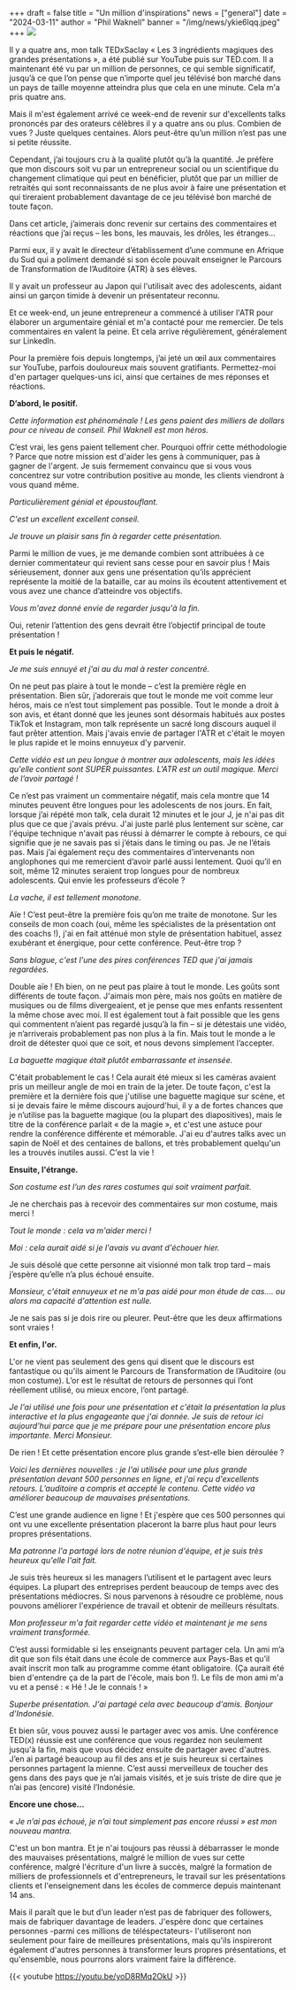 +++
draft = false
title = "Un million d'inspirations"
news = ["general"]
date = "2024-03-11"
author = "Phil Waknell"
banner = "/img/news/ykie6lqq.jpeg"
+++
![](/img/news/ykie6lqq.jpeg)

Il y a quatre ans, mon talk TEDxSaclay « Les 3 ingrédients magiques des grandes présentations », a été publié sur YouTube puis sur TED.com. Il a maintenant été vu par un million de personnes, ce qui semble significatif, jusqu’à ce que l’on pense que n’importe quel jeu télévisé bon marché dans un pays de taille moyenne atteindra plus que cela en une minute. Cela m'a pris quatre ans.

Mais il m'est également arrivé ce week-end de revenir sur d'excellents talks prononcés par des orateurs célèbres il y a quatre ans ou plus. Combien de vues ? Juste quelques centaines. Alors peut-être qu’un million n’est pas une si petite réussite.

Cependant, j’ai toujours cru à la qualité plutôt qu’à la quantité. Je préfère que mon discours soit vu par un entrepreneur social ou un scientifique du changement climatique qui peut en bénéficier, plutôt que par un millier de retraités qui sont reconnaissants de ne plus avoir à faire une présentation et qui tireraient probablement davantage de ce jeu télévisé bon marché de toute façon.

Dans cet article, j’aimerais donc revenir sur certains des commentaires et réactions que j’ai reçus – les bons, les mauvais, les drôles, les étranges…

Parmi eux, il y avait le directeur d’établissement d’une commune en Afrique du Sud qui a poliment demandé si son école pouvait enseigner le Parcours de Transformation de l’Auditoire (ATR) à ses élèves.

Il y avait un professeur au Japon qui l'utilisait avec des adolescents, aidant ainsi un garçon timide à devenir un présentateur reconnu.

Et ce week-end, un jeune entrepreneur a commencé à utiliser l'ATR pour élaborer un argumentaire génial et m'a contacté pour me remercier. De tels commentaires en valent la peine. Et cela arrive régulièrement, généralement sur LinkedIn.

Pour la première fois depuis longtemps, j’ai jeté un œil aux commentaires sur YouTube, parfois douloureux mais souvent gratifiants. Permettez-moi d'en partager quelques-uns ici, ainsi que certaines de mes réponses et réactions.

**D’abord, le positif.**

*Cette information est phénoménale ! Les gens paient des milliers de dollars pour ce niveau de conseil. Phil Waknell est mon héros.*

C’est vrai, les gens paient tellement cher. Pourquoi offrir cette méthodologie ? Parce que notre mission est d'aider les gens à communiquer, pas à gagner de l'argent. Je suis fermement convaincu que si vous vous concentrez sur votre contribution positive au monde, les clients viendront à vous quand même.

*Particulièrement génial et époustouflant.*

*C'est un excellent excellent conseil.*

*Je trouve un plaisir sans fin à regarder cette présentation.*

Parmi le million de vues, je me demande combien sont attribuées à ce dernier commentateur qui revient sans cesse pour en savoir plus ! Mais sérieusement, donner aux gens une présentation qu’ils apprécient représente la moitié de la bataille, car au moins ils écoutent attentivement et vous avez une chance d’atteindre vos objectifs.

*Vous m'avez donné envie de regarder jusqu'à la fin.*

Oui, retenir l’attention des gens devrait être l’objectif principal de toute présentation !

**Et puis le négatif.**

*Je me suis ennuyé et j'ai au du mal à rester concentré.*

On ne peut pas plaire à tout le monde – c’est la première règle en présentation. Bien sûr, j’adorerais que tout le monde me voit comme leur héros, mais ce n’est tout simplement pas possible. Tout le monde a droit à son avis, et étant donné que les jeunes sont désormais habitués aux postes TikTok et Instagram, mon talk représente un sacré long discours auquel il faut prêter attention. Mais j'avais envie de partager l'ATR et c'était le moyen le plus rapide et le moins ennuyeux d’y parvenir.

*Cette vidéo est un peu longue à montrer aux adolescents, mais les idées qu'elle contient sont SUPER puissantes. L'ATR est un outil magique. Merci de l’avoir partagé !*

Ce n’est pas vraiment un commentaire négatif, mais cela montre que 14 minutes peuvent être longues pour les adolescents de nos jours. En fait, lorsque j’ai répété mon talk, cela durait 12 minutes et le jour J, je n'ai pas dit plus que ce que j'avais prévu. J'ai juste parlé plus lentement sur scène, car l'équipe technique n'avait pas réussi à démarrer le compte à rebours, ce qui signifie que je ne savais pas si j’étais dans le timing ou pas. Je ne l’étais pas. Mais j’ai également reçu des commentaires d’intervenants non anglophones qui me remercient d’avoir parlé aussi lentement. Quoi qu’il en soit, même 12 minutes seraient trop longues pour de nombreux adolescents. Qui envie les professeurs d’école ?

*La vache, il est tellement monotone.*

Aïe ! C’est peut-être la première fois qu’on me traite de monotone. Sur les conseils de mon coach (oui, même les spécialistes de la présentation ont des coachs !), j'ai en fait atténué mon style de présentation habituel, assez exubérant et énergique, pour cette conférence. Peut-être trop ?

*Sans blague, c'est l'une des pires conférences TED que j'ai jamais regardées.*

Double aïe ! Eh bien, on ne peut pas plaire à tout le monde. Les goûts sont différents de toute façon. J'aimais mon père, mais nos goûts en matière de musiques ou de films divergeaient, et je pense que mes enfants ressentent la même chose avec moi. Il est également tout à fait possible que les gens qui commentent n’aient pas regardé jusqu’à la fin – si je détestais une vidéo, je n’arriverais probablement pas non plus à la fin. Mais tout le monde a le droit de détester quoi que ce soit, et nous devons simplement l’accepter.

*La baguette magique était plutôt embarrassante et insensée.*

C'était probablement le cas ! Cela aurait été mieux si les caméras avaient pris un meilleur angle de moi en train de la jeter. De toute façon, c'est la première et la dernière fois que j'utilise une baguette magique sur scène, et si je devais faire le même discours aujourd'hui, il y a de fortes chances que je n’utilise pas la baguette magique (ou la plupart des diapositives), mais le titre de la conférence parlait « de la magie », et c'est une astuce pour rendre la conférence différente et mémorable. J'ai eu d'autres talks avec un sapin de Noël et des centaines de ballons, et très probablement quelqu'un les a trouvés inutiles aussi. C'est la vie !

**Ensuite, l'étrange.**

*Son costume est l’un des rares costumes qui soit vraiment parfait.*

Je ne cherchais pas à recevoir des commentaires sur mon costume, mais merci !

*Tout le monde : cela va m'aider merci !*

*Moi : cela aurait aidé si je l'avais vu avant d'échouer hier.*

Je suis désolé que cette personne ait visionné mon talk trop tard – mais j’espère qu’elle n’a plus échoué ensuite.

*Monsieur, c'était ennuyeux et ne m'a pas aidé pour mon étude de cas…. ou alors ma capacité d'attention est nulle.*

Je ne sais pas si je dois rire ou pleurer. Peut-être que les deux affirmations sont vraies !

**Et enfin, l'or.**

L'or ne vient pas seulement des gens qui disent que le discours est fantastique ou qu'ils aiment le Parcours de Transformation de l’Auditoire (ou mon costume). L’or est le résultat de retours de personnes qui l’ont réellement utilisé, ou mieux encore, l’ont partagé.

*Je l'ai utilisé une fois pour une présentation et c'était la présentation la plus interactive et la plus engageante que j'ai donnée. Je suis de retour ici aujourd'hui parce que je me prépare pour une présentation encore plus importante. Merci Monsieur.*

De rien ! Et cette présentation encore plus grande s’est-elle bien déroulée ?

*Voici les dernières nouvelles : je l'ai utilisée pour une plus grande présentation devant 500 personnes en ligne, et j'ai reçu d'excellents retours. L’auditoire a compris et accepté le contenu. Cette vidéo va améliorer beaucoup de mauvaises présentations.*

C’est une grande audience en ligne ! Et j'espère que ces 500 personnes qui ont vu une excellente présentation placeront la barre plus haut pour leurs propres présentations.

*Ma patronne l'a partagé lors de notre réunion d'équipe, et je suis très heureux qu'elle l'ait fait.*

Je suis très heureux si les managers l’utilisent et le partagent avec leurs équipes. La plupart des entreprises perdent beaucoup de temps avec des présentations médiocres. Si nous parvenons à résoudre ce problème, nous pouvons améliorer l'expérience de travail et obtenir de meilleurs résultats.

*Mon professeur m'a fait regarder cette vidéo et maintenant je me sens vraiment transformée.*

C’est aussi formidable si les enseignants peuvent partager cela. Un ami m’a dit que son fils était dans une école de commerce aux Pays-Bas et qu’il avait inscrit mon talk au programme comme étant obligatoire. (Ça aurait été bien d'entendre ça de la part de l'école, mais bon !). Le fils de mon ami m'a vu et a pensé : « Hé ! Je le connais ! »

*Superbe présentation. J'ai partagé cela avec beaucoup d'amis. Bonjour d'Indonésie.*

Et bien sûr, vous pouvez aussi le partager avec vos amis. Une conférence TED(x) réussie est une conférence que vous regardez non seulement jusqu'à la fin, mais que vous décidez ensuite de partager avec d'autres. J’en ai partagé beaucoup au fil des ans et je suis heureux si certaines personnes partagent la mienne. C’est aussi merveilleux de toucher des gens dans des pays que je n’ai jamais visités, et je suis triste de dire que je n’ai pas (encore) visité l’Indonésie.

**Encore une chose…**

*« Je n’ai pas échoué, je n’ai tout simplement pas encore réussi » est mon nouveau mantra.*

C'est un bon mantra. Et je n'ai toujours pas réussi à débarrasser le monde des mauvaises présentations, malgré le million de vues sur cette conférence, malgré l'écriture d'un livre à succès, malgré la formation de milliers de professionnels et d'entrepreneurs, le travail sur les présentations clients et l'enseignement dans les écoles de commerce depuis maintenant 14 ans.

Mais il paraît que le but d’un leader n’est pas de fabriquer des followers, mais de fabriquer davantage de leaders. J'espère donc que certaines personnes -parmi ces millions de téléspectateurs- l'utiliseront non seulement pour faire de meilleures présentations, mais qu'ils inspireront également d'autres personnes à transformer leurs propres présentations, et qu'ensemble, nous pourrons alors vraiment faire la différence.

{{< youtube https://youtu.be/yoD8RMq2OkU >}}

